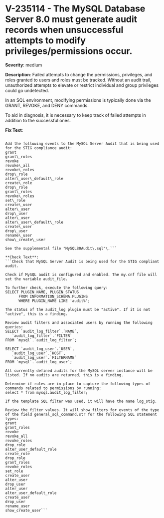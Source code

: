 # V-235114 - The MySQL Database Server 8.0 must generate audit records when unsuccessful attempts to modify privileges/permissions occur.

**Severity**: medium

**Description**:
Failed attempts to change the permissions, privileges, and roles granted to users and roles must be tracked. Without an audit trail, unauthorized attempts to elevate or restrict individual and group privileges could go undetected.   

In an SQL environment, modifying permissions is typically done via the GRANT, REVOKE, and DENY commands.  

To aid in diagnosis, it is necessary to keep track of failed attempts in addition to the successful ones.

**Fix Text**:
```Configure the MySQL Database Server to audit when privileges/permissions are added\.

Add the following events to the MySQL Server Audit that is being used for the STIG compliance audit: 
grant
grant\_roles
revoke
revoke\_all
revoke\_roles
drop\_role
alter\_user\_default\_role
create\_role
drop\_role
grant\_roles
revoke\_roles
set\_role
create\_user
alter\_user
drop\_user
alter\_user
alter\_user\_default\_role
create\_user
drop\_user
rename\_user
show\_create\_user

See the supplemental file "MySQL80Audit\.sql"\.```

**Check Text**:
```Check that MySQL Server Audit is being used for the STIG compliant audit.  

Check if MySQL audit is configured and enabled. The my.cnf file will set the variable audit_file.

To further check, execute the following query: 
SELECT PLUGIN_NAME, PLUGIN_STATUS
      FROM INFORMATION_SCHEMA.PLUGINS
      WHERE PLUGIN_NAME LIKE 'audit%';

The status of the audit_log plugin must be "active". If it is not "active", this is a finding.

Review audit filters and associated users by running the following queries:
SELECT `audit_log_filter`.`NAME`,
   `audit_log_filter`.`FILTER`
FROM `mysql`.`audit_log_filter`;

SELECT `audit_log_user`.`USER`,
   `audit_log_user`.`HOST`,
   `audit_log_user`.`FILTERNAME`
FROM `mysql`.`audit_log_user`;

All currently defined audits for the MySQL server instance will be listed. If no audits are returned, this is a finding.

Determine if rules are in place to capture the following types of commands related to permissions by running:
select * from mysql.audit_log_filter;

If the template SQL filter was used, it will have the name log_stig.

Review the filter values. It will show filters for events of the type of the field general_sql_command.str for the following SQL statement types:
grant
grant_roles
revoke
revoke_all
revoke_roles
drop_role
alter_user_default_role
create_role
drop_role
grant_roles
revoke_roles
set_role
create_user
alter_user
drop_user
alter_user
alter_user_default_role
create_user
drop_user
rename_user
show_create_user```
